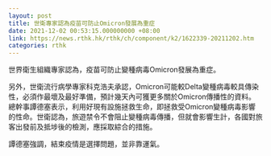 ```yaml
---
layout: post
title: 世衛專家認為疫苗可防止Omicron發展為重症
date: 2021-12-02 00:53:15.000000000 +08:00
link: https://news.rthk.hk/rthk/ch/component/k2/1622339-20211202.htm
categories: rthk
---
```


世界衛生組織專家認為，疫苗可防止變種病毒Omicron發展為重症。

另外，世衛流行病學專家科克浩夫承認，Omicron可能較Delta變種病毒較具傳染性，必須作最壞及最好準備，預計幾天內可獲更多關於Omicron傳播性的資料。總幹事譚德塞表示，利用好現有設施拯救生命，即拯救受Omicron變種病毒影響的性命。世衛認為，旅遊禁令不會阻止變種病毒傳播，但就會影響生計，各國對旅客出發前及抵埗後的檢測，應採取綜合的措施。

譚德塞強調，結束疫情是選擇問題，並非靠運氣。
